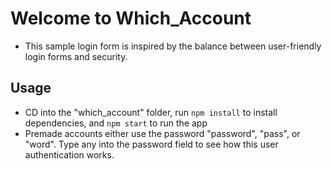 # Welcome to Which_Account
  - This sample login form is inspired by the balance between user-friendly login forms and security.

## Usage
  - CD into the "which_account" folder, run ```npm install``` to install dependencies, and ```npm start``` to run the app
  - Premade accounts either use the password "password", "pass", or "word". Type any into the password field to see how this user authentication works.

